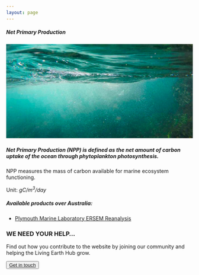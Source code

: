 ```yaml
---
layout: page
---
```


<!-- Content-section-start -->
<div class="container">
    <div class="row">
        <div class="col-12 mt-60">
            <h5 class="common-title">Net Primary Production</h5>
        </div>
        <div class="col-xs-12 col-sm-12 col-ms-9 col-lg-9 col-xl-9 col-xxl-9">
            <div class="common-image pb-5">
                <img src="/assets/img/wales/big/net-primary-production.jpg" class="img-fluid" alt="Net Primary Production">
            </div>
            <div>
                <h5 class="font-weight-bold">Net Primary Production (NPP) is defined as the net amount of carbon uptake of the ocean through phytoplankton photosynthesis.</h5>
                <div class="pt-4">
                    <p>NPP measures the mass of carbon available for marine ecosystem functioning.</p>
                    <p>Unit: <i>gC/m<sup>3</sup>/day</i></p>
                </div>
            </div>
            <div class="py-5">
                <h5 class="font-weight-bold mb-4">Available products over Australia:</h5>
                <ul class="list-title">
                    <li class="list-item"><a href="https://portal.ecosystem-modelling.pml.ac.uk/" target="_blank">Plymouth Marine Laboratory ERSEM Reanalysis</a></li>
                </ul>
            </div>
        </div>
    </div>
</div>
<!-- Content-section-end -->

<!-- get-in-section-Start -->
<div class="container mb-100">
    <div class="get-in-section-main">
        <div class="get-in-section-dsc">
            <h3>WE NEED YOUR HELP&hellip;</h3>
            <p>Find out how you contribute to the website by joining our community and helping the Living Earth Hub grow.</p>
        </div>
        <button type="button"><a href="/contact/">Get in touch</a></button>
    </div>
</div>
<!-- get-in-section-End -->